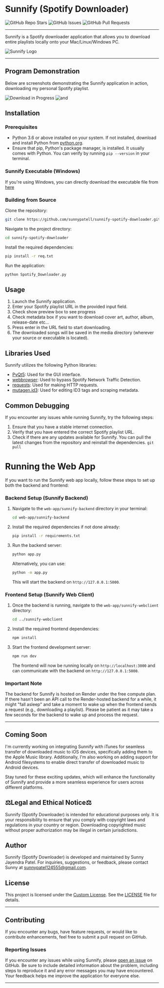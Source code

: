 # Sunnify (Spotify Downloader)

![GitHub Repo Stars](https://img.shields.io/github/stars/sunnypatell/sunnify-spotify-downloader?style=social)
![GitHub Issues](https://img.shields.io/github/issues/sunnypatell/sunnify-spotify-downloader)
![GitHub Pull Requests](https://img.shields.io/github/issues-pr/sunnypatell/sunnify-spotify-downloader)

---

Sunnify is a Spotify downloader application that allows you to download entire playlists locally onto your Mac/Linux/Windows PC.

![Sunnify Logo](./app.ico)

---

## Program Demonstration

Below are screenshots demonstrating the Sunnify application in action, downloading my personal Spotify playlist.

![Download in Progress](/readmeAssets/demonstration%201.jpg)
![and](/readmeAssets/demonstration%202.jpg)

## Installation

### Prerequisites

- Python 3.6 or above installed on your system. If not installed, download and install Python from [python.org](https://www.python.org/downloads/).
- Ensure that pip, Python's package manager, is installed. It usually comes with Python. You can verify by running `pip --version` in your terminal.

### Sunnify Executable (Windows)

If you're using Windows, you can directly download the executable file from [here](/dist/Sunnify%20(Spotify%20Downloader).exe)

### Building from Source

Clone the repository:

```bash
git clone https://github.com/sunnypatell/sunnify-spotify-downloader.git
```

Navigate to the project directory:

```bash
cd sunnify-spotify-downloader
```

Install the required dependencies:

```bash
pip install -r req.txt
```

Run the application:

```bash
python Spotify_Downloader.py
```

## Usage

1. Launch the Sunnify application.
2. Enter your Spotify playlist URL in the provided input field.
3. Check show preview box to see progress
4. Check metadata box if you want to download cover art, author, album, release-date etc...
5. Press enter in the URL field to start downloading.
4. The downloaded songs will be saved in the media directory (wherever your source or executable is located).

## Libraries Used

Sunnify utilizes the following Python libraries:

- [PyQt5](https://pypi.org/project/PyQt5/): Used for the GUI interface.
- [webbrowser](https://pypi.org/project/pycopy-webbrowser/): Used to bypass Spotify Network Traffic Detection.
- [requests](https://pypi.org/project/requests/): Used for making HTTP requests.
- [mutagen.id3](https://mutagen.readthedocs.io/en/latest/api/id3.html): Used for editing ID3 tags and scraping metadata.

## Common Debugging

If you encounter any issues while running Sunnify, try the following steps:

1. Ensure that you have a stable internet connection.
2. Verify that you have entered the correct Spotify playlist URL.
3. Check if there are any updates available for Sunnify. You can pull the latest changes from the repository and reinstall the dependencies. `git pull`


# Running the Web App

If you want to run the Sunnify web app locally, follow these steps to set up both the backend and frontend:

### Backend Setup (Sunnify Backend)

1. Navigate to the `web-app/sunnify-backend` directory in your terminal:

    ```bash
    cd web-app/sunnify-backend
    ```

2. Install the required dependencies if not done already:

    ```bash
    pip install -r requirements.txt
    ```

3. Run the backend server:

    ```bash
    python app.py
    ```

   Alternatively, you can use:

    ```bash
    python -m app.py
    ```

   This will start the backend on `http://127.0.0.1:5000`.

### Frontend Setup (Sunnify Web Client)

1. Once the backend is running, navigate to the `web-app/sunnify-webclient` directory:

    ```bash
    cd ../sunnify-webclient
    ```

2. Install the required frontend dependencies:

    ```bash
    npm install
    ```

3. Start the frontend development server:

    ```bash
    npm run dev
    ```

   The frontend will now be running locally on `http://localhost:3000` and can communicate with the backend on `http://127.0.0.1:5000`.

### Important Note

The backend for Sunnify is hosted on Render under the free compute plan. If there hasn't been an API call to the Render-hosted backend for a while, it might "fall asleep" and take a moment to wake up when the frontend sends a request (e.g., downloading a playlist). Please be patient as it may take a few seconds for the backend to wake up and process the request.

---


## Coming Soon

I'm currently working on integrating Sunnify with iTunes for seamless transfer of downloaded music to iOS devices, specifically adding them to the Apple Music library. Additionally, I'm also working on adding support for Android filesystems to enable direct transfer of downloaded music to Android devices.

Stay tuned for these exciting updates, which will enhance the functionality of Sunnify and provide a more seamless experience for users across different platforms.

## ⚖️Legal and Ethical Notice⚖️

Sunnify (Spotify Downloader) is intended for educational purposes only. It is your responsibility to ensure that you comply with copyright laws and regulations in your country or region. Downloading copyrighted music without proper authorization may be illegal in certain jurisdictions.

## Author

Sunnify (Spotify Downloader) is developed and maintained by Sunny Jayendra Patel. For inquiries, suggestions, or feedback, please contact Sunny at sunnypatel124555@gmail.com.

## License

This project is licensed under the [Custom License](LICENSE). See the [LICENSE](LICENSE) file for details.

---

## Contributing

If you encounter any bugs, have feature requests, or would like to contribute enhancements, feel free to submit a pull request on GitHub.

### Reporting Issues

If you encounter any issues while using Sunnify, please [open an issue](https://github.com/sunnypatell/sunnify-spotify-downloader/issues) on GitHub. Be sure to include detailed information about the problem, including steps to reproduce it and any error messages you may have encountered. Your feedback helps me improve the application for everyone else.

---
